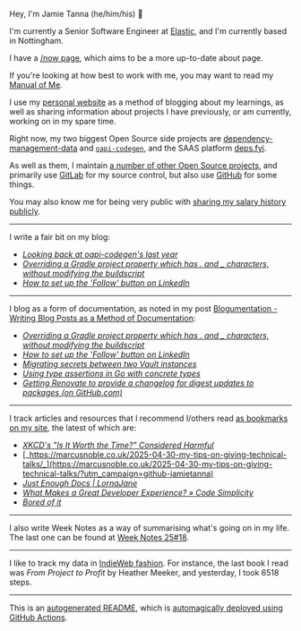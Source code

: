 Hey, I'm Jamie
Tanna (he/him/his) 👋

I'm currently a Senior Software Engineer at [Elastic](https://elastic.co/), and I'm currently based in Nottingham.

I have a [/now page](https://www.jvt.me/now/?utm_campaign=github-jamietanna), which aims to be a more up-to-date about page.

If you're looking at how best to work with me, you may want to read my [Manual of Me](https://manual.jvt.me/?utm_campaign=github-jamietanna).

I use my [personal website](https://www.jvt.me/?utm_campaign=github-jamietanna) as a method of blogging about my learnings, as well as sharing information about projects I have previously, or am currently, working on in my spare time.

Right now, my two biggest Open Source side projects are [dependency-management-data](https://dmd.tanna.dev) and [`oapi-codegen`](https://github.com/deepmap/oapi-codegen/), and the SAAS platform [deps.fyi](https://deps.fyi).

As well as them, I maintain [a number of other Open Source projects](https://www.jvt.me/open-source/?utm_campaign=github-jamietanna), and primarily use [GitLab](https://gitlab.com/jamietanna) for my source control, but also use [GitHub](https://github.com/jamietanna) for some things.

You may also know me for being very public with [sharing my salary history publicly](https://www.jvt.me/salary/?utm_campaign=github-jamietanna).

---

I write a fair bit on my blog:


- [_Looking back at oapi-codegen's last year_](https://www.jvt.me/posts/2025/05/15/oapi-codegen-2024/?utm_campaign=github-jamietanna)
- [_Overriding a Gradle project property which has . and _ characters, without modifying the buildscript_](https://www.jvt.me/posts/2025/05/14/gradle-env-property/?utm_campaign=github-jamietanna)
- [_How to set up the 'Follow' button on LinkedIn_](https://www.jvt.me/posts/2025/05/13/linkedin-enable-follows/?utm_campaign=github-jamietanna)

---

I blog as a form of documentation, as noted in my post [Blogumentation - Writing Blog Posts as a Method of Documentation](https://www.jvt.me/posts/2017/06/25/blogumentation/?utm_campaign=github-jamietanna):


- [_Overriding a Gradle project property which has . and _ characters, without modifying the buildscript_](https://www.jvt.me/posts/2025/05/14/gradle-env-property/?utm_campaign=github-jamietanna)
- [_How to set up the 'Follow' button on LinkedIn_](https://www.jvt.me/posts/2025/05/13/linkedin-enable-follows/?utm_campaign=github-jamietanna)
- [_Migrating secrets between two Vault instances_](https://www.jvt.me/posts/2025/05/13/migrate-vault-path/?utm_campaign=github-jamietanna)
- [_Using type assertions in Go with concrete types_](https://www.jvt.me/posts/2025/05/10/go-type-assertion-concrete/?utm_campaign=github-jamietanna)
- [_Getting Renovate to provide a changelog for digest updates to packages (on GitHub.com)_](https://www.jvt.me/posts/2025/05/08/renovate-digest-changelog/?utm_campaign=github-jamietanna)

---

I track articles and resources that I recommend I/others read [as bookmarks on my site](https://www.jvt.me/kind/bookmarks/?utm_campaign=github-jamietanna), the latest of which are:


- [_XKCD's "Is It Worth the Time?" Considered Harmful_](https://will-keleher.com/posts/its-not-worth-the-time-yet.html?utm_campaign=github-jamietanna)
- [_https://marcusnoble.co.uk/2025-04-30-my-tips-on-giving-technical-talks/_](https://marcusnoble.co.uk/2025-04-30-my-tips-on-giving-technical-talks/?utm_campaign=github-jamietanna)
- [_Just Enough Docs | LornaJane_](https://lornajane.net/posts/2025/just-enough-docs?utm_campaign=github-jamietanna)
- [_What Makes a Great Developer Experience? » Code Simplicity_](https://www.codesimplicity.com/post/what-makes-a-great-developer-experience/?utm_campaign=github-jamietanna)
- [_Bored of it_](https://paulrobertlloyd.com/2025/087/a1/bored/?utm_campaign=github-jamietanna)

---

I also write Week Notes as a way of summarising what's going on in my life. The last one can be found at [Week Notes 25#18](https://www.jvt.me/week-notes/2025/18/?utm_campaign=github-jamietanna).

---

I like to track my data in [IndieWeb fashion](https://indieweb.org/why). For instance, the last book I read was _From Project to Profit_ by Heather Meeker, and yesterday, I took 6518 steps.

---
This is an [autogenerated README](https://www.jvt.me/posts/2022/01/12/autogenerated-profile-readme/?utm_campaign=github-jamietanna), which is [automagically deployed using GitHub Actions](https://github.com/jamietanna/jamietanna/blob/main/.github/workflows/rebuild.yml).
